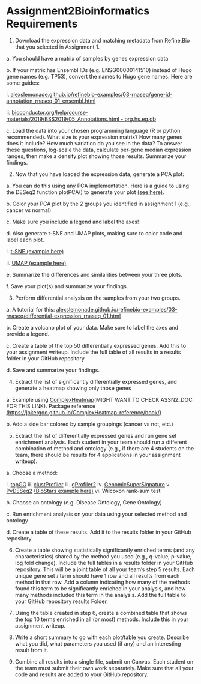 # Assignment2Bioinformatics Requirements

1.	Download the expression data and matching metadata from Refine.Bio that you selected in Assignment 1.

a.	You should have a matrix of samples by genes expression data

b.	If your matrix has Ensembl IDs (e.g. ENSG00000141510) instead of Hugo gene names (e.g. TP53), convert the names to Hugo gene names. Here are some guides: 

  i.	[alexslemonade.github.io/refinebio-examples/03-rnaseq/gene-id-annotation_rnaseq_01_ensembl.html](alexslemonade.github.io/refinebio-examples/03-rnaseq/gene-id-annotation_rnaseq_01_ensembl.html)

  ii.	[bioconductor.org/help/course-materials/2019/BSS2019/05_Annotations.html - org.hs.eg.db](https://www.bioconductor.org/help/course-materials/2019/BSS2019/05_Annotations.html#org.hs.eg.db)

c.	Load the data into your chosen programming language (R or python recommended). What size is your expression matrix? How many genes does it include? How much variation do you see in the data? To answer these questions, log-scale the data, calculate per-gene median expression ranges, then make a density plot showing those results. Summarize your findings.



2.	Now that you have loaded the expression data, generate a PCA plot:

a.	You can do this using any PCA implementation. Here is a guide to using the DESeq2 function plotPCA() to generate your plot [(see here)](https://bioconductor.org/packages/release/bioc/vignettes/DESeq2/inst/doc/DESeq2.html).

b.	Color your PCA plot by the 2 groups you identified in assignment 1 (e.g., cancer vs normal)

c.	Make sure you include a legend and label the axes!

d.	Also generate t-SNE and UMAP plots, making sure to color code and label each plot.

  i.	[t-SNE (example here)](https://www.r-bloggers.com/2019/05/quick-and-easy-t-sne-analysis-in-r/)
  
  ii.	[UMAP (example here)](https://cran.r-project.org/web/packages/umap/vignettes/umap.html)
    
e.	Summarize the differences and similarities between your three plots.

f.	Save your plot(s) and summarize your findings.



3.	Perform differential analysis on the samples from your two groups.

a.	A tutorial for this: [alexslemonade.github.io/refinebio-examples/03-rnaseq/differential-expression_rnaseq_01.html](alexslemonade.github.io/refinebio-examples/03-rnaseq/differential-expression_rnaseq_01.html)

b.	Create a volcano plot of your data. Make sure to label the axes and provide a legend.

c.	Create a table of the top 50 differentially expressed genes. Add this to your assignment writeup. Include the full table of all results in a results folder in your GitHub repository.

d.	Save and summarize your findings.



4.	Extract the list of significantly differentially expressed genes, and generate a heatmap showing only those genes

a.	Example using [ComplexHeatmap](C:\Users\Acer\Downloads\ComplexHeatmap)(MIGHT WANT TO CHECK ASSN2_DOC FOR THIS LINK). 
Package reference [(https://jokergoo.github.io/ComplexHeatmap-reference/book/)](https://jokergoo.github.io/ComplexHeatmap-reference/book/)

b.	Add a side bar colored by sample groupings (cancer vs not, etc.)



5.	Extract the list of differentially expressed genes and run gene set enrichment analysis. Each student in your team should run a different combination of method and ontology (e.g., if there are 4 students on the team, there should be results for 4 applications in your assignment writeup).

a.	Choose a method:

i.	[topGO](https://bioconductor.org/packages/release/bioc/html/topGO.html)
ii.	[clustProfiler](http://bioconductor.org/packages/release/bioc/vignettes/clusterProfiler/inst/doc/clusterProfiler.html)
iii.	[gProfiler2](https://cran.r-project.org/web/packages/gprofiler2/vignettes/gprofiler2.html)
iv.	[GenomicSuperSignature](http://bioconductor.org/packages/release/bioc/html/GenomicSuperSignature.html)
v.	[PyDESeq2](https://pydeseq2.readthedocs.io/en/latest/) [(BioStars example here)](https://www.biostars.org/p/9495368/)
vi.	Wilcoxon rank-sum test

b.	Choose an ontology (e.g. Disease Ontology, Gene Ontology)

c.	Run enrichment analysis on your data using your selected method and ontology

d.	Create a table of these results. Add it to the results folder in your GitHub repository.



6.	Create a table showing statistically significantly enriched terms (and any characteristics) shared by the method you used (e.g., q-value, p-value, log fold change). Include the full tables in a results folder in your GitHub repository. This will be a joint table of all your team’s step 5 results. Each unique gene set / term should have 1 row and all results from each method in that row. Add a column indicating how many of the methods found this term to be significantly enriched in your analysis, and how many methods included this term in the analysis. Add the full table to your GitHub repository results Folder.



7.	Using the table created in step 6, create a combined table that shows the top 10 terms enriched in all (or most) methods. Include this in your assignment writeup.


  
8.	Write a short summary to go with each plot/table you create. Describe what you did, what parameters you used (if any) and an interesting result from it.


  
9.	Combine all results into a single file, submit on Canvas. Each student on the team must submit their own work separately. Make sure that all your code and results are added to your GitHub repository. 
